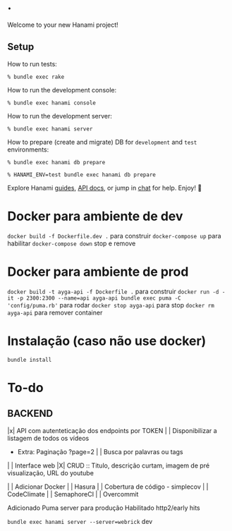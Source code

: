 # .

Welcome to your new Hanami project!

## Setup

How to run tests:

```
% bundle exec rake
```

How to run the development console:

```
% bundle exec hanami console
```

How to run the development server:

```
% bundle exec hanami server
```

How to prepare (create and migrate) DB for `development` and `test` environments:

```
% bundle exec hanami db prepare

% HANAMI_ENV=test bundle exec hanami db prepare
```

Explore Hanami [guides](http://hanamirb.org/guides/), [API docs](http://docs.hanamirb.org/1.2.0/), or jump in [chat](http://chat.hanamirb.org) for help. Enjoy! 🌸

# Docker para ambiente de dev
`docker build -f Dockerfile.dev .` para construir 
`docker-compose up` para habilitar
`docker-compose down` stop e remove

# Docker para ambiente de prod
`docker build -t ayga-api -f Dockerfile .` para construir
`docker run -d -it -p 2300:2300 --name=api ayga-api bundle exec puma -C 'config/puma.rb'` para rodar
`docker stop ayga-api` para stop
`docker rm ayga-api` para remover container

# Instalação (caso não use docker)
`bundle install`

# To-do
## BACKEND
|x| API com autenteticação dos endpoints por TOKEN
| | Disponibilizar a listagem de todos os vídeos
- Extra: Paginação ?page=2
| | Busca por palavras ou tags

| | Interface web
|X| CRUD :: Titulo, descrição curtam, imagem de pré visualização, URL do youtube

| | Adicionar Docker
| | Hasura
| | Cobertura de código - simplecov
| | CodeClimate
| | SemaphoreCI
| | Overcommit 

Adicionado Puma server para produção
Habilitado http2/early hits

`bundle exec hanami server --server=webrick` dev
